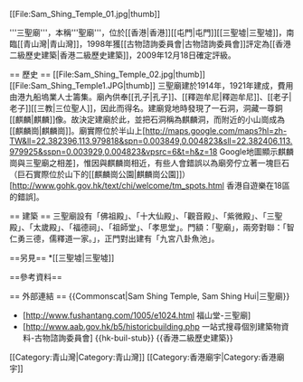 [[File:Sam_Shing_Temple_01.jpg|thumb]]

'''三聖廟'''，本稱'''聖廟'''，位於[[香港|香港]][[屯門|屯門]][[三聖墟|三聖墟]]，南臨[[青山灣|青山灣]]，1998年獲[[古物諮詢委員會|古物諮詢委員會]]評定為[[香港二級歷史建築|香港二級歷史建築]]，2009年12月18日確定評級。

== 歷史 ==
[[File:Sam_Shing_Temple_02.jpg|thumb]]
[[File:Sam_Shing_Temple1.JPG|thumb]]
三聖廟建於1914年，1921年建成，費用由港九船塢業人士籌集。廟內供奉[[孔子|孔子]]、[[釋迦牟尼|釋迦牟尼]]、[[老子|老子]][[三教|三位聖人]]，因此而得名。建廟覓地時發現了一石洞，洞藏一尊銅[[麒麟|麒麟]]像。故決定建廟於此，並把石洞稱為麒麟洞，而附近的小山崗成為[[麒麟崗|麒麟崗]]。廟實際位於半山上<ref>[http://maps.google.com/maps?hl=zh-TW&ll=22.382396,113.979818&spn=0.003849,0.004823&sll=22.382406,113.979925&sspn=0.003929,0.004823&vpsrc=6&t=h&z=18   Google地圖顯示麒麟崗與三聖廟之相差]</ref>，惟因與麒麟崗相近，有些人會錯誤以為廟旁佇立著一塊巨石（巨石實際位於山下的[[麒麟崗公園|麒麟崗公園]]）<ref>[http://www.gohk.gov.hk/text/chi/welcome/tm_spots.html   香港自遊樂在18區的錯誤]</ref>。

== 建築 ==
三聖廟設有「佛祖殿」、「十大仙殿」、「觀音殿」、「紫微殿」、「三聖殿」、「太歲殿」、「福德祠」、「祖師堂」、「孝思堂」。門額：「聖廟」，兩旁對聯：「智仁勇三德，儒釋道一家。」，正門對出建有「九宮八卦魚池」。

==另見==
*[[三聖墟|三聖墟]]

==參考資料==
<references/>

== 外部連結 ==
{{Commonscat|Sam Shing Temple, Sam Shing Hui|三聖廟}}
* [http://www.fushantang.com/1005/e1024.html 福山堂-三聖廟]
* [http://www.aab.gov.hk/b5/historicbuilding.php 一站式搜尋個別建築物資料-古物諮詢委員會]
{{hk-buil-stub}}
{{香港二級歷史建築}}

[[Category:青山灣|Category:青山灣]]
[[Category:香港廟宇|Category:香港廟宇]]